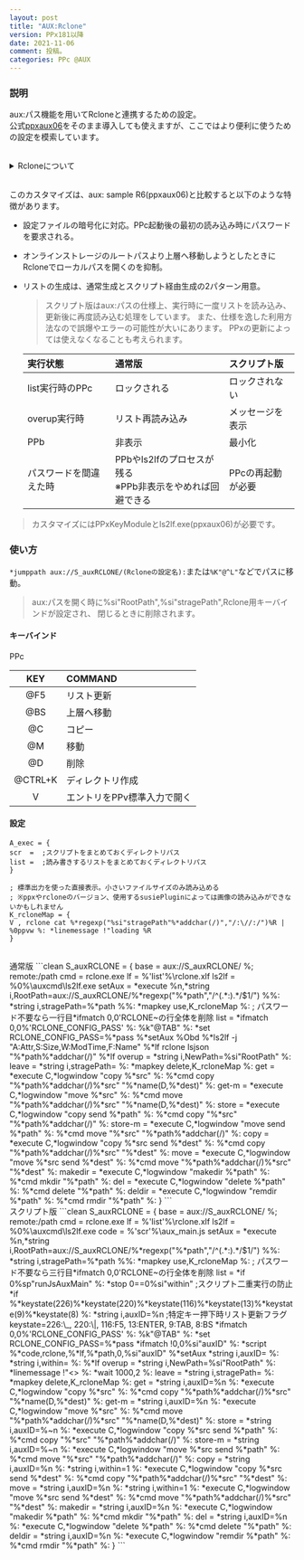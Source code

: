 ```yaml
---
layout: post
title: "AUX:Rclone"
version: PPx181以降
date: 2021-11-06
comment: 投稿。
categories: PPc @AUX
---
```

### 説明
aux:パス機能を用いてRcloneと連携するための設定。<BR>
公式[ppxaux06](http://toro.d.dooo.jp/slppx.html#ppxaux)をそのまま導入しても使えますが、ここではより便利に使うための設定を模索しています。

<BR>
<details><summary>Rcloneについて</summary><div>
  <ul>
    <li>Rcloneはオンラインストレージを操作するためのコマンドラインツールです。<BR>
    有名どころのサービスは概ね対応していて、onedriveもgdriveもdropboxもamazon_S3も
    専用のアプリケーションは必要とせず、マウントする必要も無く、同様の操作で扱えます。
    </li>
    <li>通常%userprofile%\.config\rcloneに作られる設定ファイルはトークンなどがそのまま書き出されますが、
    パスワードを設定して暗号化することもできます。
    </li>
  </ul>
</div></details>
<BR>

このカスタマイズは、aux: sample R6(ppxaux06)と比較すると以下のような特徴があります。
- 設定ファイルの暗号化に対応。PPc起動後の最初の読み込み時にパスワードを要求される。
- オンラインストレージのルートパスより上層へ移動しようとしたときに
  Rcloneでローカルパスを開くのを抑制。
- リストの生成は、通常生成とスクリプト経由生成の2パターン用意。<BR>
  > スクリプト版はaux:パスの仕様上、実行時に一度リストを読み込み、更新後に再度読み込む処理をしています。
  また、仕様を逸した利用方法なので誤爆やエラーの可能性が大いにあります。
  PPxの更新によっては使えなくなることも考えられます。

  | 実行状態 | 通常版 | スクリプト版 |
  |:-|:-|:-|
  | list実行時のPPc | ロックされる | ロックされない |
  | overup実行時 | リスト再読み込み | メッセージを表示 |
  | PPb | 非表示 | 最小化 |
  | パスワードを間違えた時 | PPbやls2lfのプロセスが残る<BR>※PPb非表示をやめれば回避できる | PPcの再起動が必要 |

> カスタマイズにはPPxKeyModuleとls2lf\.exe(ppxaux06)が必要です。


### 使い方
`*jumppath aux://S_auxRCLONE/(Rcloneの設定名):`または`%K"@^L"`などでパスに移動。<BR>
> aux:パスを開く時に%si"RootPath",%si"stragePath",Rclone用キーバインドが設定され、
閉じるときに削除されます。

#### キーバインド
PPc

| KEY | COMMAND |
|:-:|:-|
| @F5 | リスト更新 |
| @BS | 上層へ移動 |
| @C | コピー |
| @M | 移動 |
| @D | 削除 |
| @CTRL+K | ディレクトリ作成 |
| V | エントリをPPv標準入力で開く |

#### 設定

```clean
A_exec = {
scr  =  ;スクリプトをまとめておくディレクトリパス
list =  ;読み書きするリストをまとめておくディレクトリパス
}

; 標準出力を使った直接表示。小さいファイルサイズのみ読み込める
; ※ppxやrcloneのバージョン、使用するsusiePluginによっては画像の読み込みができないかもしれません
K_rcloneMap = {
V , rclone cat %*regexp("%si"stragePath"%*addchar(/)","/:\//:/")%R | %0ppvw %: *linemessage !"loading %R
}
```
<BR>
通常版
```clean
S_auxRCLONE = {
base    = aux://S_auxRCLONE/ %; remote:/path
cmd     = rclone.exe
lf      = %'list'%\rclone.xlf
ls2lf   = %0%\auxcmd\ls2lf.exe
setAux  = *execute %n,*string i,RootPath=aux://S_auxRCLONE/%*regexp("%*path","/^(.*:).*/$1/") %%: *string i,stragePath=%*path %%: *mapkey use,K_rcloneMap %:
; パスワード不要なら一行目*ifmatch 0,0'RCLONE~の行全体を削除
list    = *ifmatch 0,0%'RCLONE_CONFIG_PASS' %: %k"@TAB" %: *set RCLONE_CONFIG_PASS=%*pass
          %*setAux
          %Obd %*ls2lf -j "A:Attr,S:Size,W:ModTime,F:Name" %*lf rclone lsjson "%*path%*addchar(/)"
          %*lf
overup  = *string i,NewPath=%si"RootPath" %:
leave   = *string i,stragePath= %: *mapkey delete,K_rcloneMap %:
get     = *execute C,*logwindow "copy %*src" %: %*cmd copy "%*path%*addchar(/)%*src" "%*name(D,%*dest)" %:
get-m   = *execute C,*logwindow "move %*src" %: %*cmd move "%*path%*addchar(/)%*src" "%*name(D,%*dest)" %:
store   = *execute C,*logwindow "copy send %*path" %: %*cmd copy "%*src" "%*path%*addchar(/)" %:
store-m = *execute C,*logwindow "move send %*path" %: %*cmd move "%*src" "%*path%*addchar(/)" %:
copy    = *execute C,*logwindow "copy %*src send %*dest" %: %*cmd copy "%*path%*addchar(/)%*src" "%*dest" %:
move    = *execute C,*logwindow "move %*src send %*dest" %: %*cmd move "%*path%*addchar(/)%*src" "%*dest" %:
makedir = *execute C,*logwindow "makedir %*path" %: %*cmd mkdir "%*path" %:
del     = *execute C,*logwindow "delete %*path" %: %*cmd delete "%*path" %:
deldir  = *execute C,*logwindow "remdir %*path" %: %*cmd rmdir "%*path" %:
}
```
<BR>
スクリプト版
```clean
S_auxRCLONE = {
base    = aux://S_auxRCLONE/ %; remote:/path
cmd     = rclone.exe
lf      = %'list'%\rclone.xlf
ls2lf   = %0%\auxcmd\ls2lf.exe
code    = %'scr'%\aux_main.js
setAux  = *execute %n,*string i,RootPath=aux://S_auxRCLONE/%*regexp("%*path","/^(.*:).*/$1/") %%: *string i,stragePath=%*path %%: *mapkey use,K_rcloneMap %:
; パスワード不要なら三行目*ifmatch 0,0'RCLONE~の行全体を削除
list    = *if 0%sp"runJsAuxMain" %: *stop 0==0%si"within" ;スクリプト二重実行の防止
          *if %*keystate(226)%*keystate(220)%*keystate(116)%*keystate(13)%*keystate(9)%*keystate(8) %: *string i,auxID=%n ;特定キー押下時リスト更新フラグ keystate=226:\_, 220:\|, 116:F5, 13:ENTER, 9:TAB, 8:BS
          *ifmatch 0,0%'RCLONE_CONFIG_PASS' %: %k"@TAB" %: *set RCLONE_CONFIG_PASS=%*pass
          *ifmatch !0,0%si"auxID" %: *script %*code,rclone,%*lf,%*path,0,%si"auxID"
          %*setAux
          *string i,auxID= %: *string i,within= %: %*lf
overup  = *string i,NewPath=%si"RootPath" %: *linemessage !"<<root>> %: *wait 1000,2 %:
leave   = *string i,stragePath= %: *mapkey delete,K_rcloneMap %:
get     = *string i,auxID=%n %: *execute C,*logwindow "copy %*src" %: %*cmd copy "%*path%*addchar(/)%*src" "%*name(D,%*dest)" %:
get-m   = *string i,auxID=%n %: *execute C,*logwindow "move %*src" %: %*cmd move "%*path%*addchar(/)%*src" "%*name(D,%*dest)" %:
store   = *string i,auxID=%~n %: *execute C,*logwindow "copy %*src send %*path" %: %*cmd copy "%*src" "%*path%*addchar(/)" %:
store-m = *string i,auxID=%~n %: *execute C,*logwindow "move %*src send %*path" %: %*cmd move "%*src" "%*path%*addchar(/)" %:
copy    = *string i,auxID=%n %: *string i,within=1 %: *execute C,*logwindow "copy %*src send %*dest" %: %*cmd copy "%*path%*addchar(/)%*src" "%*dest" %:
move    = *string i,auxID=%n %: *string i,within=1 %: *execute C,*logwindow "move %*src send %*dest" %: %*cmd move "%*path%*addchar(/)%*src" "%*dest" %:
makedir = *string i,auxID=%n %: *execute C,*logwindow "makedir %*path" %: %*cmd mkdir "%*path" %:
del     = *string i,auxID=%n %: *execute C,*logwindow "delete %*path" %: %*cmd delete "%*path" %:
deldir  = *string i,auxID=%n %: *execute C,*logwindow "remdir %*path" %: %*cmd rmdir "%*path" %:
}
```

<BR>
<script src="https://gist.github.com/tar80/9b66e4ec4e17a4551fb35a9d7b08c172.js"></script>
